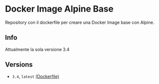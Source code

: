 # Docker Image Alpine Base

Repository con il dockerfile per creare una Docker Image base con Alpine.

## Info

Attualmente la sola versione 3.4

## Versions

- `3.4`, `latest` [(Dockerfile)](https://github.com/scolagreco/docker-alpine/blob/master/Dockerfile)
